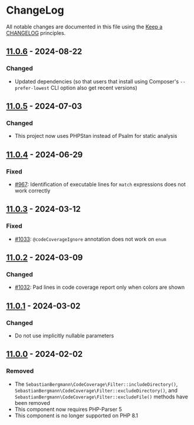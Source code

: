 # ChangeLog

All notable changes are documented in this file using the [Keep a CHANGELOG](http://keepachangelog.com/) principles.

## [11.0.6] - 2024-08-22

### Changed

* Updated dependencies (so that users that install using Composer's `--prefer-lowest` CLI option also get recent versions)

## [11.0.5] - 2024-07-03

### Changed

* This project now uses PHPStan instead of Psalm for static analysis

## [11.0.4] - 2024-06-29

### Fixed

* [#967](https://github.com/sebastianbergmann/php-code-coverage/issues/967): Identification of executable lines for `match` expressions does not work correctly

## [11.0.3] - 2024-03-12

### Fixed

* [#1033](https://github.com/sebastianbergmann/php-code-coverage/issues/1033): `@codeCoverageIgnore` annotation does not work on `enum`

## [11.0.2] - 2024-03-09

### Changed

* [#1032](https://github.com/sebastianbergmann/php-code-coverage/pull/1032): Pad lines in code coverage report only when colors are shown

## [11.0.1] - 2024-03-02

### Changed

* Do not use implicitly nullable parameters

## [11.0.0] - 2024-02-02

### Removed

* The `SebastianBergmann\CodeCoverage\Filter::includeDirectory()`, `SebastianBergmann\CodeCoverage\Filter::excludeDirectory()`, and `SebastianBergmann\CodeCoverage\Filter::excludeFile()` methods have been removed
* This component now requires PHP-Parser 5
* This component is no longer supported on PHP 8.1

[11.0.6]: https://github.com/sebastianbergmann/php-code-coverage/compare/11.0.5...11.0.6
[11.0.5]: https://github.com/sebastianbergmann/php-code-coverage/compare/11.0.4...11.0.5
[11.0.4]: https://github.com/sebastianbergmann/php-code-coverage/compare/11.0.3...11.0.4
[11.0.3]: https://github.com/sebastianbergmann/php-code-coverage/compare/11.0.2...11.0.3
[11.0.2]: https://github.com/sebastianbergmann/php-code-coverage/compare/11.0.1...11.0.2
[11.0.1]: https://github.com/sebastianbergmann/php-code-coverage/compare/11.0.0...11.0.1
[11.0.0]: https://github.com/sebastianbergmann/php-code-coverage/compare/10.1...11.0.0
